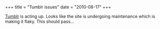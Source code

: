 +++
title = "Tumblr issues"
date = "2010-08-17"
+++

[Tumblr](http://www.tumblr.com) is acting up. Looks like the site is
undergoing maintenance which is making it flaky. This should pass…

